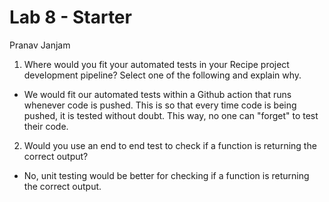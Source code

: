 # Lab 8 - Starter

Pranav Janjam

1. Where would you fit your automated tests in your Recipe project development pipeline? Select one of the following and explain why.
* We would fit our automated tests within a Github action that runs whenever code is pushed. This is so that every time code is being pushed, it is tested without doubt. This way, no one can "forget" to test their code.

2. Would you use an end to end test to check if a function is returning the correct output?
* No, unit testing would be better for checking if a function is returning the correct output.
